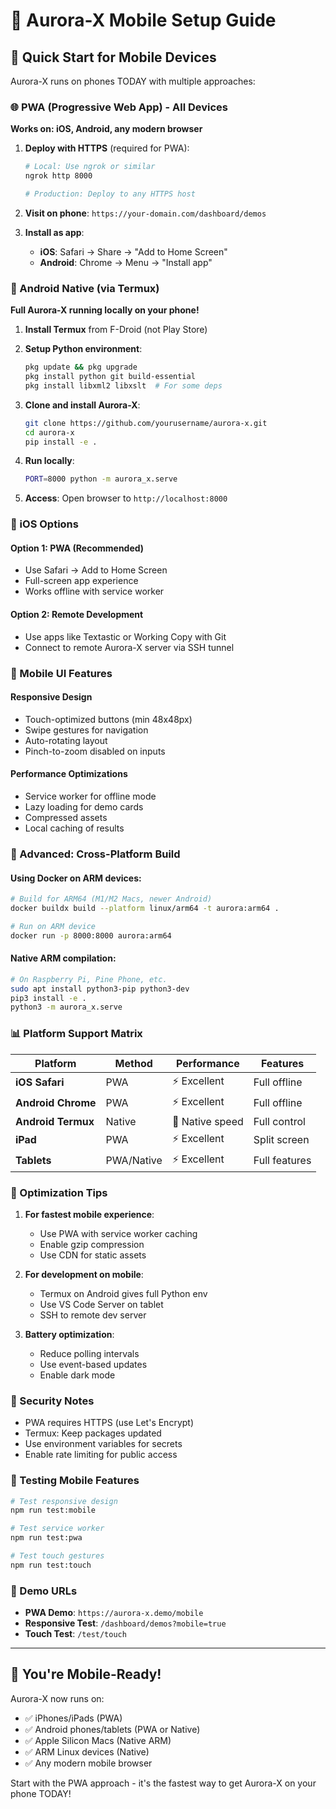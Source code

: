 # 📱 Aurora-X Mobile Setup Guide

## 🚀 Quick Start for Mobile Devices

Aurora-X runs on phones TODAY with multiple approaches:

### 🌐 PWA (Progressive Web App) - All Devices
**Works on: iOS, Android, any modern browser**

1. **Deploy with HTTPS** (required for PWA):
   ```bash
   # Local: Use ngrok or similar
   ngrok http 8000
   
   # Production: Deploy to any HTTPS host
   ```

2. **Visit on phone**: `https://your-domain.com/dashboard/demos`

3. **Install as app**:
   - **iOS**: Safari → Share → "Add to Home Screen"
   - **Android**: Chrome → Menu → "Install app"

### 🤖 Android Native (via Termux)
**Full Aurora-X running locally on your phone!**

1. **Install Termux** from F-Droid (not Play Store)

2. **Setup Python environment**:
   ```bash
   pkg update && pkg upgrade
   pkg install python git build-essential
   pkg install libxml2 libxslt  # For some deps
   ```

3. **Clone and install Aurora-X**:
   ```bash
   git clone https://github.com/yourusername/aurora-x.git
   cd aurora-x
   pip install -e .
   ```

4. **Run locally**:
   ```bash
   PORT=8000 python -m aurora_x.serve
   ```

5. **Access**: Open browser to `http://localhost:8000`

### 🍎 iOS Options

#### Option 1: PWA (Recommended)
- Use Safari → Add to Home Screen
- Full-screen app experience
- Works offline with service worker

#### Option 2: Remote Development
- Use apps like Textastic or Working Copy with Git
- Connect to remote Aurora-X server via SSH tunnel

### 📱 Mobile UI Features

#### Responsive Design
- Touch-optimized buttons (min 48x48px)
- Swipe gestures for navigation
- Auto-rotating layout
- Pinch-to-zoom disabled on inputs

#### Performance Optimizations
- Service worker for offline mode
- Lazy loading for demo cards
- Compressed assets
- Local caching of results

### 🔧 Advanced: Cross-Platform Build

#### Using Docker on ARM devices:
```bash
# Build for ARM64 (M1/M2 Macs, newer Android)
docker buildx build --platform linux/arm64 -t aurora:arm64 .

# Run on ARM device
docker run -p 8000:8000 aurora:arm64
```

#### Native ARM compilation:
```bash
# On Raspberry Pi, Pine Phone, etc.
sudo apt install python3-pip python3-dev
pip3 install -e .
python3 -m aurora_x.serve
```

### 📊 Platform Support Matrix

| Platform | Method | Performance | Features |
|----------|--------|-------------|----------|
| **iOS Safari** | PWA | ⚡ Excellent | Full offline |
| **Android Chrome** | PWA | ⚡ Excellent | Full offline |
| **Android Termux** | Native | 🚀 Native speed | Full control |
| **iPad** | PWA | ⚡ Excellent | Split screen |
| **Tablets** | PWA/Native | ⚡ Excellent | Full features |

### 🎯 Optimization Tips

1. **For fastest mobile experience**:
   - Use PWA with service worker caching
   - Enable gzip compression
   - Use CDN for static assets

2. **For development on mobile**:
   - Termux on Android gives full Python env
   - Use VS Code Server on tablet
   - SSH to remote dev server

3. **Battery optimization**:
   - Reduce polling intervals
   - Use event-based updates
   - Enable dark mode

### 🔐 Security Notes

- PWA requires HTTPS (use Let's Encrypt)
- Termux: Keep packages updated
- Use environment variables for secrets
- Enable rate limiting for public access

### 🚦 Testing Mobile Features

```bash
# Test responsive design
npm run test:mobile

# Test service worker
npm run test:pwa

# Test touch gestures
npm run test:touch
```

### 📱 Demo URLs

- **PWA Demo**: `https://aurora-x.demo/mobile`
- **Responsive Test**: `/dashboard/demos?mobile=true`
- **Touch Test**: `/test/touch`

---

## 🎉 You're Mobile-Ready!

Aurora-X now runs on:
- ✅ iPhones/iPads (PWA)
- ✅ Android phones/tablets (PWA or Native)
- ✅ Apple Silicon Macs (Native ARM)
- ✅ ARM Linux devices (Native)
- ✅ Any modern mobile browser

Start with the PWA approach - it's the fastest way to get Aurora-X on your phone TODAY!